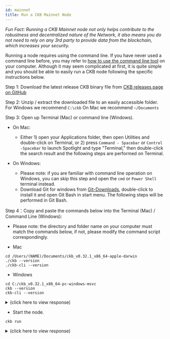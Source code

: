 ```yaml
---
id: mainnet
title: Run a CKB Mainnet Node
---
```


*Fun Fact: Running a CKB Mainnet node not only helps contribute to the robustness and decentralized nature of the Network, it also means you do not need to rely on any 3rd party to provide data from the blockchain, which increases your security.*

Running a node requires using the command line. If you have never used a command line before, you may refer to [how to use the command line tool](https://www.google.com/search?q=learn+command+line) on your computer. Although it may seem complicated at first, it is quite simple and you should be able to easily run a CKB node following the specific instructions below.

Step 1: Download the latest release CKB binary file from [CKB releases page on GitHub](https://github.com/nervosnetwork/ckb/releases) 

Step 2:  Unzip / extract the downloaded file to an easily accessible folder. 
For Windows we recommend `C:\ckb` 
On Mac we recommend `~/Documents`

Step 3: Open up Terminal (Mac) or command line (Windows).

* On Mac:

    * Either 1) open your Applications folder, then open Utilities and double-click on Terminal, or 2) press `Command - Spacebar` or `Control -Spacebar` to launch Spotlight and type "Terminal," then double-click the search result and the following steps are performed on Terminal.

* On Windows:

    * Please note: if you are familiar with command line operation on Windows, you can skip this step and open the `cmd` or `Power Shell` terminal instead.
    * Download Git for windows from [Git-Downloads](https://git-scm.com/downloads), double-click to install it and open Git Bash in start menu. The following steps will be performed in Git Bash.

Step 4：Copy and paste the commands below into the Terminal (Mac) / Command Line (Windows):

* Please note: the directory and folder name on your computer must match the commands below, if not, please modify the command script correspondingly. 

* Mac

```
cd /Users/(NAME)/Documents/ckb_v0.32.1_x86_64-apple-darwin
./ckb --version
./ckb-cli --version
```

* Windows

```
cd C:/ckb_v0.32.1_x86_64-pc-windows-msvc 
ckb --version 
ckb-cli --version
```

<details>
<summary>(click here to view response)</summary>
```bash

ckb 0.32.1 (9ebc9ce 2020-05-29)
ckb-cli 0.32.0 (0fc435d 2020-05-22)
```
</details>

Step 5: To run the CKB node, copy and paste the commands below into the Terminal (Mac) / Command Line (Windows):

* Initialize the node (run only once)

```
ckb init --chain mainnet
```

<details>
<summary>(click here to view response)</summary>
```bash

WARN: mining feature is disabled because of lacking the block assembler config options
Initialized CKB directory in /PATH/ckb_v0.32.1_x86_64-apple-darwin
create ckb.toml
create ckb-miner.toml
```
</details>

* Start the node.

```
ckb run
```

<details>
<summary>(click here to view response)</summary>
```bash

2020-06-05 18:10:19.785 +08:00 main INFO sentry  sentry is disabled
2020-06-05 18:10:19.869 +08:00 main INFO main  Miner is disabled, edit ckb.toml to enable it
2020-06-05 18:10:19.942 +08:00 main INFO ckb-memory-tracker  track current process: unsupported
2020-06-05 18:10:19.942 +08:00 main INFO main  ckb version: 0.32.1 (9ebc9ce 2020-05-29)
2020-06-05 18:10:19.942 +08:00 main INFO main  chain genesis hash: 0x92b197aa1fba0f63633922c61c92375c9c074a93e85963554f5499fe1450d0e5
2020-06-05 18:10:19.944 +08:00 NetworkRuntime INFO ckb-network  p2p service event: ListenStarted { address: "/ip4/0.0.0.0/tcp/8115" }
2020-06-05 18:10:19.946 +08:00 NetworkRuntime INFO ckb-network  Listen on address: /ip4/0.0.0.0/tcp/8115/p2p/QmWKGXVhYx2T8YmbsC1RYjnrRf1hfz2ZNTMywrkN9y2bVg
2020-06-05 18:10:19.951 +08:00 main INFO ckb-db  Initialize a new database
2020-06-05 18:10:19.983 +08:00 main INFO ckb-db  Init database version 20191201091330
2020-06-05 18:10:20.146 +08:00 NetworkRuntime INFO ckb-relay  RelayProtocol(1).connected peer=SessionId(1)
2020-06-05 18:10:20.146 +08:00 NetworkRuntime INFO ckb-sync  SyncProtocol.connected peer=SessionId(1)
2020-06-05 18:10:20.451 +08:00 NetworkRuntime INFO ckb-sync  Ignoring getheaders from peer=SessionId(1) because node is in initial block download
2020-06-05 18:10:20.749 +08:00 ChainService INFO ckb-chain  block: 1, hash: 0x2567f226c73b04a6cb3ef04b3bb10ab99f37850794cd9569be7de00bac4db875, epoch: 0(1/1743), total_diff: 0x3b1bb3d4c1376a, txs: 1
```
</details>

